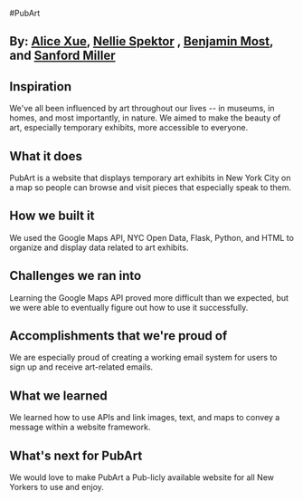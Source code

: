 #PubArt
## By: [Alice Xue](https://github.com/alicexue), [Nellie Spektor](https://github.com/nspektor) , [Benjamin Most](https://github.com/themost1), and [Sanford Miller](https://github.com/Sanford137)

## Inspiration
We've all been influenced by art throughout our lives -- in museums, in homes, and most importantly, in nature. We aimed to make the beauty of art, especially temporary exhibits, more accessible to everyone.

## What it does
PubArt is a website that displays temporary art exhibits in New York City on a map so people can browse and visit pieces that especially speak to them.

## How we built it
We used the Google Maps API, NYC Open Data, Flask, Python, and HTML to organize and display data related to art exhibits.

## Challenges we ran into
Learning the Google Maps API proved more difficult than we expected, but we were able to eventually figure out how to use it successfully.

## Accomplishments that we're proud of
We are especially proud of creating a working email system for users to sign up and receive art-related emails.

## What we learned
We learned how to use APIs and link images, text, and maps to convey a message within a website framework.

## What's next for PubArt
We would love to make PubArt a Pub-licly available website for all New Yorkers to use and enjoy.
